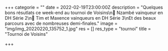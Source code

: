 +++
categorie = ""
date = 2022-02-19T23:00:00Z
description = "Quelques bons résutlats ce week-end au tournoi de Voisins\n🥇 Nzambé vainqueur en DH Série 2\n🥇 Tim et Maxence vainqueurs en DH Série 3\nEt des beaux parcours avec de nombreuses demi-finales."
image = "img/img_20220220_135752_1.jpg"
res = []
res_type = "tournoi"
title = "Tournoi de Voisins"

+++
